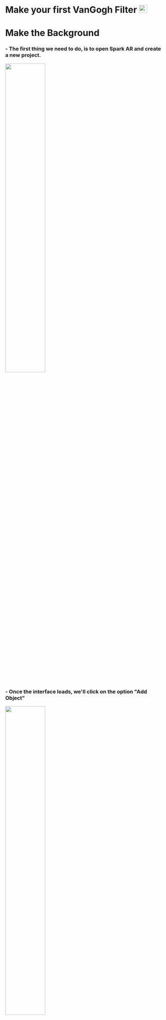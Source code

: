 # Make your first VanGogh Filter <img src="https://www.enlinealasalle.com/pluginfile.php/8983/course/overviewfiles/vincent-van-gogh-png-2.png" height="25">

# Make the Background

### - The first thing we need to do, is to open Spark AR and create a new project.

<img src="https://github.com/L3ts-H4ck/CommunityChallenge-Spark/blob/master/tutorials/03-source/01.png?raw=true" width="50%">

### - Once the interface loads, we'll click on the option "Add Object"

<img src="https://github.com/L3ts-H4ck/CommunityChallenge-Spark/blob/master/tutorials/03-source/03.png?raw=true" width="50%">

### - We need to search for the "canvas" option and click it. A canvas is a layer where we can add other elements, this elements can be either dynamic or static.

<img src="https://github.com/L3ts-H4ck/CommunityChallenge-Spark/blob/master/tutorials/03-source/04.png?raw=true" width="50%">

### - Once we add this to our canvas, we select again the option "Add object" and we add a rectangle

<img src="https://github.com/L3ts-H4ck/CommunityChallenge-Spark/blob/master/tutorials/03-source/05.png?raw=true" width="50%">

### - Now we can see the rectangle on the canvas.

<img src="https://github.com/L3ts-H4ck/CommunityChallenge-Spark/blob/master/tutorials/03-source/06.png?raw=true" width="50%">

### - We need to add another rectangle, the first one is for the user and second one is for the background

<img src="https://github.com/L3ts-H4ck/CommunityChallenge-Spark/blob/master/tutorials/03-source/07.png?raw=true" width="50%">

### - Once we change the names of the rectangle to ```user``` and ```bg```, we can procced to edit them.

<img src="https://github.com/L3ts-H4ck/CommunityChallenge-Spark/blob/master/tutorials/03-source/08.png?raw=true" width="50%">

### - If we select the rectangle, we can edit its properties on the right side.

<img src="https://github.com/L3ts-H4ck/CommunityChallenge-Spark/blob/master/tutorials/03-source/09.png?raw=true" width="50%">

### - We need to change its width and heigth to 100%. This ensure us to cover the hole screen and not to leave any blank space on the filter

<img src="https://github.com/L3ts-H4ck/CommunityChallenge-Spark/blob/master/tutorials/03-source/10.png?raw=true" width="50%">

### - Once you have the properties like us, we now have to add a material to our bg rectangle. We click on the plus sign on the material section.

<img src="https://github.com/L3ts-H4ck/CommunityChallenge-Spark/blob/master/tutorials/03-source/11.png?raw=true" width="50%">

### - Let's change the name of the material to ```vgBg ```

<img src="https://github.com/L3ts-H4ck/CommunityChallenge-Spark/blob/master/tutorials/03-source/12.png?raw=true" width="50%">

# Add Camera Textures and Segmentation

### - On top of the rectangles, there is the camera section, we need to click it because we now need to add the texture and segmentation.

<img src="https://github.com/L3ts-H4ck/CommunityChallenge-Spark/blob/master/tutorials/03-source/13.png?raw=true" width="50%">

### - On top of the rectangles, there is the camera section, we need to click it because we now need to add the texture and segmentation.

<img src="https://github.com/L3ts-H4ck/CommunityChallenge-Spark/blob/master/tutorials/03-source/14.png?raw=true" width="50%">



<img src="https://github.com/L3ts-H4ck/CommunityChallenge-Spark/blob/master/tutorials/03-source/15.png?raw=true" width="50%">
<img src="https://github.com/L3ts-H4ck/CommunityChallenge-Spark/blob/master/tutorials/03-source/16.png?raw=true" width="50%">




# Preview our Vangogh BG

# Make the Crown

<img src="https://github.com/L3ts-H4ck/CommunityChallenge-Spark/blob/master/tutorials/03-source/17.png?raw=true" width="50%">
<img src="https://github.com/L3ts-H4ck/CommunityChallenge-Spark/blob/master/tutorials/03-source/18.png?raw=true" width="50%">
<img src="https://github.com/L3ts-H4ck/CommunityChallenge-Spark/blob/master/tutorials/03-source/19.png?raw=true" width="50%">
<img src="https://github.com/L3ts-H4ck/CommunityChallenge-Spark/blob/master/tutorials/03-source/20.png?raw=true" width="50%">
<img src="https://github.com/L3ts-H4ck/CommunityChallenge-Spark/blob/master/tutorials/03-source/21.png?raw=true" width="50%">
<img src="https://github.com/L3ts-H4ck/CommunityChallenge-Spark/blob/master/tutorials/03-source/22.png?raw=true" width="50%">
<img src="https://github.com/L3ts-H4ck/CommunityChallenge-Spark/blob/master/tutorials/03-source/23.png?raw=true" width="50%">
<img src="https://github.com/L3ts-H4ck/CommunityChallenge-Spark/blob/master/tutorials/03-source/24.png?raw=true" width="50%">
<img src="https://github.com/L3ts-H4ck/CommunityChallenge-Spark/blob/master/tutorials/03-source/25.png?raw=true" width="50%">
<img src="https://github.com/L3ts-H4ck/CommunityChallenge-Spark/blob/master/tutorials/03-source/26.png?raw=true" width="50%">
<img src="https://github.com/L3ts-H4ck/CommunityChallenge-Spark/blob/master/tutorials/03-source/27.png?raw=true" width="50%">
<img src="https://github.com/L3ts-H4ck/CommunityChallenge-Spark/blob/master/tutorials/03-source/28.png?raw=true" width="50%">

<img src="https://github.com/L3ts-H4ck/CommunityChallenge-Spark/blob/master/tutorials/03-source/29.png?raw=true" width="50%">
<img src="https://github.com/L3ts-H4ck/CommunityChallenge-Spark/blob/master/tutorials/03-source/30.png?raw=true" width="50%">
<img src="https://github.com/L3ts-H4ck/CommunityChallenge-Spark/blob/master/tutorials/03-source/31.png?raw=true" width="50%">

<img src="https://github.com/L3ts-H4ck/CommunityChallenge-Spark/blob/master/tutorials/03-source/32.png?raw=true" width="50%">
<img src="https://github.com/L3ts-H4ck/CommunityChallenge-Spark/blob/master/tutorials/03-source/33.png?raw=true" width="50%">
<img src="https://github.com/L3ts-H4ck/CommunityChallenge-Spark/blob/master/tutorials/03-source/34.png?raw=true" width="50%">

<img src="https://github.com/L3ts-H4ck/CommunityChallenge-Spark/blob/master/tutorials/03-source/35.png?raw=true" width="50%">
<img src="https://github.com/L3ts-H4ck/CommunityChallenge-Spark/blob/master/tutorials/03-source/36.png?raw=true" width="50%">
<img src="https://github.com/L3ts-H4ck/CommunityChallenge-Spark/blob/master/tutorials/03-source/37.png?raw=true" width="50%">

# Make details

<img src="https://github.com/L3ts-H4ck/CommunityChallenge-Spark/blob/master/tutorials/03-source/38.png?raw=true" width="50%">
<img src="https://github.com/L3ts-H4ck/CommunityChallenge-Spark/blob/master/tutorials/03-source/39.png?raw=true" width="50%">
<img src="https://github.com/L3ts-H4ck/CommunityChallenge-Spark/blob/master/tutorials/03-source/40.png?raw=true" width="50%">
<img src="https://github.com/L3ts-H4ck/CommunityChallenge-Spark/blob/master/tutorials/03-source/41.png?raw=true" width="50%">


# The Result

<img src="https://github.com/L3ts-H4ck/CommunityChallenge-Spark/blob/master/tutorials/03-source/42.png?raw=true" width="50%">

